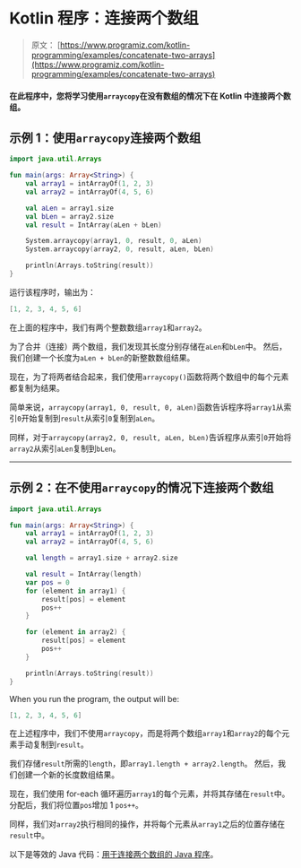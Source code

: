 # Kotlin 程序：连接两个数组

> 原文： [https://www.programiz.com/kotlin-programming/examples/concatenate-two-arrays](https://www.programiz.com/kotlin-programming/examples/concatenate-two-arrays)

#### 在此程序中，您将学习使用`arraycopy`在没有数组的情况下在 Kotlin 中连接两个数组。

## 示例 1：使用`arraycopy`连接两个数组

```kt
import java.util.Arrays

fun main(args: Array<String>) {
    val array1 = intArrayOf(1, 2, 3)
    val array2 = intArrayOf(4, 5, 6)

    val aLen = array1.size
    val bLen = array2.size
    val result = IntArray(aLen + bLen)

    System.arraycopy(array1, 0, result, 0, aLen)
    System.arraycopy(array2, 0, result, aLen, bLen)

    println(Arrays.toString(result))
}
```

运行该程序时，输出为：

```kt
[1, 2, 3, 4, 5, 6]
```

在上面的程序中，我们有两个整数数组`array1`和`array2`。

为了合并（连接）两个数组，我们发现其长度分别存储在`aLen`和`bLen`中。 然后，我们创建一个长度为`aLen + bLen`的新整数数组结果。

现在，为了将两者结合起来，我们使用`arraycopy()`函数将两个数组中的每个元素都复制为结果。

简单来说，`arraycopy(array1, 0, result, 0, aLen)`函数告诉程序将`array1`从索引`0`开始复制到`result`从索引`0`复制到`aLen`。

同样，对于`arraycopy(array2, 0, result, aLen, bLen)`告诉程序从索引`0`开始将`array2`从索引`aLen`复制到`bLen`。

* * *

## 示例 2：在不使用`arraycopy`的情况下连接两个数组

```kt
import java.util.Arrays

fun main(args: Array<String>) {
    val array1 = intArrayOf(1, 2, 3)
    val array2 = intArrayOf(4, 5, 6)

    val length = array1.size + array2.size

    val result = IntArray(length)
    var pos = 0
    for (element in array1) {
        result[pos] = element
        pos++
    }

    for (element in array2) {
        result[pos] = element
        pos++
    }

    println(Arrays.toString(result))
}
```

When you run the program, the output will be:

```kt
[1, 2, 3, 4, 5, 6]
```

在上述程序中，我们不使用`arraycopy`，而是将两个数组`array1`和`array2`的每个元素手动复制到`result`。

我们存储`result`所需的`length`，即`array1.length + array2.length`。 然后，我们创建一个新的长度数组结果。

现在，我们使用 for-each 循环遍历`array1`的每个元素，并将其存储在`result`中。 分配后，我们将位置`pos`增加 1 `pos++`。

同样，我们对`array2`执行相同的操作，并将每个元素从`array1`之后的位置存储在`result`中。

以下是等效的 Java 代码：[用于连接两个数组的 Java 程序](/java-programming/examples/concatenate-two-arrays "Java program to concatenate two arrays")。